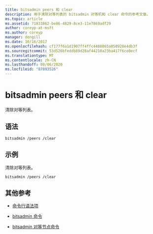 ```yaml
---
title: bitsadmin peers 和 clear
description: 用于清除对等列表的 bitsadmin 对等机和 clear 命令的参考文章。
ms.topic: article
ms.assetid: 71833862-be86-4829-8ce3-11e7869adf29
author: coreyp-at-msft
ms.author: coreyp
manager: dongill
ms.date: 10/16/2017
ms.openlocfilehash: cf177f6a1d1907ff4ffc4488865a058928e4db3f
ms.sourcegitcommit: 53d526bfeddb89d28af44210a23ba417f6ce0ecf
ms.translationtype: MT
ms.contentlocale: zh-CN
ms.lasthandoff: 08/06/2020
ms.locfileid: "87893526"
---
```

# <a name="bitsadmin-peers-and-clear"></a>bitsadmin peers 和 clear

清除对等列表。

## <a name="syntax"></a>语法

```
bitsadmin /peers /clear
```

## <a name="examples"></a>示例

清除对等列表。

```
bitsadmin /peers /clear
```

## <a name="additional-references"></a>其他参考

- [命令行语法项](command-line-syntax-key.md)

- [bitsadmin 命令](bitsadmin.md)

- [bitsadmin 对等节点命令](bitsadmin-peers.md)
